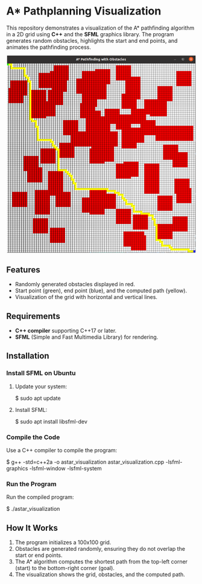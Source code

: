 # A* Pathplanning Visualization

This repository demonstrates a visualization of the A* pathfinding algorithm in a 2D grid using **C++** and the **SFML** graphics library. The program generates random obstacles, highlights the start and end points, and animates the pathfinding process.

<div style="text-align: center;">
  <img src="astar_visualization.png" alt="A* Pathplanning Visualization" width="500"/>
</div>

## Features
- Randomly generated obstacles displayed in red.
- Start point (green), end point (blue), and the computed path (yellow).
- Visualization of the grid with horizontal and vertical lines.

## Requirements
- **C++ compiler** supporting C++17 or later.
- **SFML** (Simple and Fast Multimedia Library) for rendering.

## Installation

### Install SFML on Ubuntu
1. Update your system:

   $ sudo apt update
   
2. Install SFML:

   $ sudo apt install libsfml-dev

### Compile the Code

Use a C++ compiler to compile the program:

  $ g++ -std=c++2a -o astar_visualization astar_visualization.cpp -lsfml-graphics -lsfml-window -lsfml-system

### Run the Program

Run the compiled program:

  $ ./astar_visualization

## How It Works
1. The program initializes a 100x100 grid.
2. Obstacles are generated randomly, ensuring they do not overlap the start or end points.
3. The A* algorithm computes the shortest path from the top-left corner (start) to the bottom-right corner (goal).
4. The visualization shows the grid, obstacles, and the computed path.
